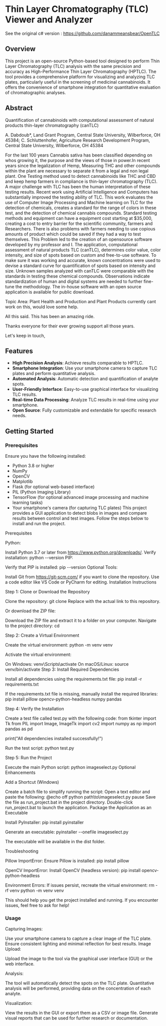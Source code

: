 # Thin Layer Chromatography (TLC) Viewer and Analyzer
See the original c# version : https://github.com/danammeansbear/OpenTLC
## Overview

This project is an open-source Python-based tool designed to perform Thin Layer Chromatography (TLC) analysis with the same precision and accuracy as High-Performance Thin Layer Chromatography (HPTLC). The tool provides a comprehensive platform for visualizing and analyzing TLC plates, particularly useful in the screening of medicinal cannabinoids. It offers the convenience of smartphone integration for quantitative evaluation of chromatographic analyses.


## Abstract

Quantification of cannabinoids with computational assessment of natural products thin-layer chromatography (canTLC)

A. Dabdoub*, Land Grant Program, Central State University, Wilberforce, OH 45384; C. Schluttenhofer, Agriculture Research Development Program, Central State University, Wilberforce, OH 45384

For the last 100 years Cannabis sativa has been classified depending on whos growing it, the purpose and the views of those in power.In recent years since the legalization of Hemp, Measuring THC and other compounds within the plant are necessary to separate it from a legal and non legal plant. One Testing method used to detect cannabinoids like THC and CBD and keep hemp farmers in compliance is thin-layer chromatography (TLC). A major challenge with TLC has been the human interpretation of these testing results. Recent work using Artificial Intelligence and Computers has substantially improved the testing ability of TLC. This work evaluates the use of Computer Image Processing and Machine learning on TLC for the detection of chemicals, creates a standard for the range of colors in these test, and the detection of chemical cannabis compounds. Standard testing methods and equipment can have a equipment cost starting at $35,000, creating a cost to entry barrier for the scientific community, farmers and Researchers. There is also problems with farmers needing to use copious amounts of product which could be saved if they had a way to test themselves. This Problem led to the creation of an opensource software developed by my professor and I. The application, computational assessment of natural products TLC (canTLC), determines color value, color intensity, and size of spots based on custom and free-to-use software. To make sure it was working and accurate, known concentrations were used to devise a standard curve for quantification of spots based on intensity and size. Unknown samples analyzed with canTLC were comparable with the standards in testing these chemical compounds. Observations indicate standardization of human and digital systems are needed to further fine-tune the methodology. The in-house software with an open source application is available for public download.

Topic Area: Plant Health and Production and Plant Products currently cant work on this, would love some help.

All this said. This has been an amazing ride.

Thanks everyone for their ever growing support all those years.

Let's keep in touch,

## Features

- **High Precision Analysis**: Achieve results comparable to HPTLC.
- **Smartphone Integration**: Use your smartphone camera to capture TLC plates and perform quantitative analysis.
- **Automated Analysis**: Automatic detection and quantification of analyte spots.
- **User-Friendly Interface**: Easy-to-use graphical interface for visualizing TLC results.
- **Real-time Data Processing**: Analyze TLC results in real-time using your smartphone.
- **Open Source**: Fully customizable and extendable for specific research needs.

## Getting Started

### Prerequisites

Ensure you have the following installed:

- Python 3.8 or higher
- NumPy
- OpenCV
- Matplotlib
- Flask (for optional web-based interface)
- PIL (Python Imaging Library)
- TensorFlow (for optional advanced image processing and machine learning tasks)
- Your smartphone's camera (for capturing TLC plates)
This project provides a GUI application to detect blobs in images and compare results between control and test images. Follow the steps below to install and run the project.

Prerequisites

Python:

Install Python 3.7 or later from https://www.python.org/downloads/.
Verify installation: python --version
PIP:

Verify that PIP is installed: pip --version
Optional Tools:

Install Git from https://git-scm.com/ if you want to clone the repository.
Use a code editor like VS Code or PyCharm for editing.
Installation Instructions

Step 1: Clone or Download the Repository

Clone the repository: git clone <repository-url> Replace <repository-url> with the actual link to this repository.

Or download the ZIP file:

Download the ZIP file and extract it to a folder on your computer.
Navigate to the project directory: cd <project-directory>

Step 2: Create a Virtual Environment

Create the virtual environment: python -m venv venv

Activate the virtual environment:

On Windows: venv\Scripts\activate
On macOS/Linux: source venv/bin/activate
Step 3: Install Required Dependencies

Install all dependencies using the requirements.txt file: pip install -r requirements.txt

If the requirements.txt file is missing, manually install the required libraries: pip install pillow opencv-python-headless numpy pandas

Step 4: Verify the Installation

Create a test file called test.py with the following code: from tkinter import Tk from PIL import Image, ImageTk import cv2 import numpy as np import pandas as pd

print("All dependencies installed successfully!")

Run the test script: python test.py

Step 5: Run the Project

Execute the main Python script: python imageselect.py
Optional Enhancements

Add a Shortcut (Windows)

Create a batch file to simplify running the script:
Open a text editor and paste the following: @echo off python path\to\imageselect.py pause
Save the file as run_project.bat in the project directory.
Double-click run_project.bat to launch the application.
Package the Application as an Executable

Install PyInstaller: pip install pyinstaller

Generate an executable: pyinstaller --onefile imageselect.py

The executable will be available in the dist folder.

Troubleshooting

Pillow ImportError: Ensure Pillow is installed: pip install pillow

OpenCV ImportError: Install OpenCV (headless version): pip install opencv-python-headless

Environment Errors: If issues persist, recreate the virtual environment: rm -rf venv python -m venv venv

This should help you get the project installed and running. If you encounter issues, feel free to ask for help!
### Usage

Capturing Images:

Use your smartphone camera to capture a clear image of the TLC plate.
Ensure consistent lighting and minimal reflection for best results.
Image Upload:

Upload the image to the tool via the graphical user interface (GUI) or the web interface.


Analysis:

The tool will automatically detect the spots on the TLC plate.
Quantitative analysis will be performed, providing data on the concentration of each analyte.



Visualization:

View the results in the GUI or export them as a CSV or image file.
Generate visual reports that can be used for further research or documentation.
